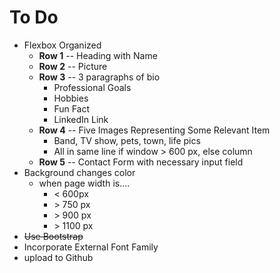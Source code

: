 # To Do
- Flexbox Organized
    - **Row 1** -- Heading with Name
    - **Row 2** -- Picture
    - **Row 3** -- 3 paragraphs of bio
        - Professional Goals
        - Hobbies
        - Fun Fact
        - LinkedIn Link
    - **Row 4** -- Five Images Representing Some Relevant Item
        - Band, TV show, pets, town, life pics
        - All in same line if window > 600 px, else column
    - **Row 5** -- Contact Form with necessary input field
- Background changes color
    - when page width is....
        - < 600px
        - \> 750 px
        - \> 900 px
        - \> 1100 px
- ~~Use Bootstrap~~
- Incorporate External Font Family
- upload to Github